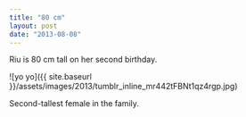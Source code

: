 ```yaml
---
title: "80 cm"
layout: post
date: "2013-08-08"
---
```


Riu is 80 cm tall on her second birthday.

![yo yo]({{ site.baseurl }}/assets/images/2013/tumblr_inline_mr442tFBNt1qz4rgp.jpg)

Second-tallest female in the family.
